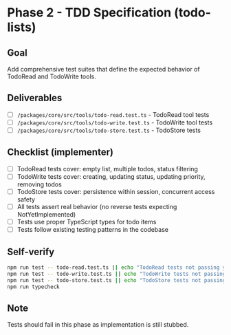 # Phase 2 - TDD Specification (todo-lists)

## Goal
Add comprehensive test suites that define the expected behavior of TodoRead and TodoWrite tools.

## Deliverables
- [ ] `/packages/core/src/tools/todo-read.test.ts` - TodoRead tool tests
- [ ] `/packages/core/src/tools/todo-write.test.ts` - TodoWrite tool tests
- [ ] `/packages/core/src/tools/todo-store.test.ts` - TodoStore tests

## Checklist (implementer)
- [ ] TodoRead tests cover: empty list, multiple todos, status filtering
- [ ] TodoWrite tests cover: creating, updating status, updating priority, removing todos
- [ ] TodoStore tests cover: persistence within session, concurrent access safety
- [ ] All tests assert real behavior (no reverse tests expecting NotYetImplemented)
- [ ] Tests use proper TypeScript types for todo items
- [ ] Tests follow existing testing patterns in the codebase

## Self-verify
```bash
npm run test -- todo-read.test.ts || echo "TodoRead tests not passing yet (expected)"
npm run test -- todo-write.test.ts || echo "TodoWrite tests not passing yet (expected)"
npm run test -- todo-store.test.ts || echo "TodoStore tests not passing yet (expected)"
npm run typecheck
```

## Note
Tests should fail in this phase as implementation is still stubbed.